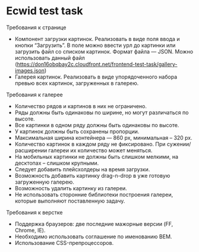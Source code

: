 # Ecwid test task
Требования к странице
* Компонент загрузки картинок. Реализовать в виде поля ввода и кнопки “Загрузить”. В поле можно ввести урл до картинки или загрузить файл со списком картинок. Формат файла — JSON. Можно использовать данный файл (https://don16obqbay2c.cloudfront.net/frontend-test-task/gallery-images.json)
* Галерея картинок. Реализовать в виде упорядоченного набора превью всех картинок, загруженных в галерею.

Требования к галерее
* Количество рядов и картинов в них не ограничено.
* Ряды должны быть одинаковы по ширине, но могут различаться по высоте. 
* Все картинки в одном ряду должны быть одинаковы по высоте.
* У картинок должны быть сохранены пропорции.
* Максимальная ширина контейнера — 860 px, минимальная – 320 px.
* Количество картинок в каждом ряду не фиксировано. При сужении/расширении галереи их количество может меняться. 
* На мобильных картинки не должны быть слишком мелкими, на десктопах – слишком крупными.
* Следует добавить плейсхолдеры на время загрузки.
* Возможность добавить картинку drag-n-drop в уже готовую загруженную галерею.
* Возможность удалить картинку из галереи.
* Не использовать сторонние библиотеки построения галереи, которые выполняют поставленную задачу.

Требования к верстке
* Поддержка браузеров: две последние мажорные версии (FF, Chrome, IE).
* Необходимо использовать соглашение по именованию BEM.
* Использование CSS-препроцессоров.
